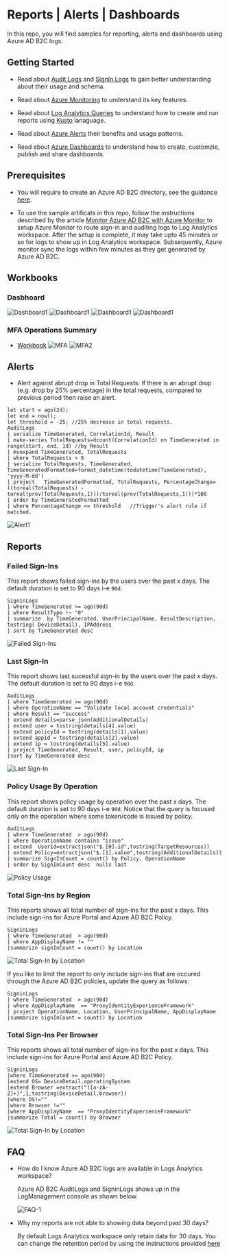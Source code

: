# Reports | Alerts | Dashboards

In this repo, you will find samples for reporting, alerts and dashboards using Azure AD B2C logs. 

## Getting Started

- Read about [Audit Logs](https://docs.microsoft.com/en-us/azure/active-directory-b2c/view-audit-logs) and [SignIn Logs](https://docs.microsoft.com/en-us/azure/active-directory/reports-monitoring/reference-azure-monitor-sign-ins-log-schema) to gain better understanding about their usage and schema.

- Read about [Azure Monitoring](https://docs.microsoft.com/en-us/azure/azure-monitor/overview) to understand its key features.

- Read about [Log Analytics Queries](https://docs.microsoft.com/en-us/azure/azure-monitor/log-query/get-started-portal) to understand how to create and run reports using [Kusto](https://docs.microsoft.com/en-us/azure/data-explorer/kusto/concepts/) lanaguage.

- Read about [Azure Alerts](https://docs.microsoft.com/en-us/azure/azure-monitor/platform/alerts-overview) their benefits and usage patterns.

- Read about [Azure Dashboards](https://docs.microsoft.com/en-us/azure/azure-portal/azure-portal-dashboards) to understand how to create, customzie, publish and share dashboards.

## Prerequisites

- You will require to create an Azure AD B2C directory, see the guidance [here](https://docs.microsoft.com/en-us/azure/active-directory-b2c/tutorial-create-tenant).

- To use the sample artificats in this repo, follow the instructions described by the article [Monitor Azure AD B2C with Azure Monitor
](https://docs.microsoft.com/en-us/azure/active-directory-b2c/azure-monitor
) to setup Azure Monitor to route sign-in and auditing logs to Log Analytics workspace. After the setup is complete, it may take upto 45 minutes or so for logs to show up in Log Analytics workspace. Subsequently, Azure monitor sync the logs within few minutes as they get generated by Azure AD B2C.

## Workbooks

### Dasbhoard

![Dashboard1](images/wrkb-dashboard-1.png)
![Dashboard1](images/wrkb-dashboard-2.png)
![Dashboard1](images/wrkb-dashboard-3.png)
![Dashboard1](images/wrkb-dashboard-4.png)

### MFA Operations Summary

- [Workbook](https://github.com/azure-ad-b2c/siem/blob/master/workbooks/mfa-operations.json)
 ![MFA](images/wrkb-mfa-1.png)
 ![MFA2](images/wrkb-mfa-2.png)

## Alerts

- Alert against abrupt drop in Total Requests: If there is an abrupt drop (e.g. drop by 25% percentage) in the total requests, compared to previous period then raise an alert.  
```
let start = ago(2d);
let end = now();
let threshold = -25; //25% decrease in total requests.
AuditLogs
| serialize TimeGenerated, CorrelationId, Result
| make-series TotalRequests=dcount(CorrelationId) on TimeGenerated in range(start, end, 1d) //by Result
| mvexpand TimeGenerated, TotalRequests
| where TotalRequests > 0
| serialize TotalRequests, TimeGenerated, TimeGeneratedFormatted=format_datetime(todatetime(TimeGenerated), 'yyyy-M-dd')
| project   TimeGeneratedFormatted, TotalRequests, PercentageChange= ((toreal(TotalRequests) - toreal(prev(TotalRequests,1)))/toreal(prev(TotalRequests,1)))*100
| order by TimeGeneratedFormatted
| where PercentageChange <= threshold   //Trigger's alert rule if matched.
```

![Alert1](images/alert-1.png)

## Reports

### Failed Sign-Ins

This report shows failed sign-ins by the users over the past x days. The default duration is set to 90 days i-e ```90d```.

```
SigninLogs
| where TimeGenerated >= ago(90d)
| where ResultType !~ "0" 
| summarize  by TimeGenerated, UserPrincipalName, ResultDescription, tostring( DeviceDetail), IPAddress
| sort by TimeGenerated desc   
```
 
![Failed Sign-Ins](images/failed-sign-ins.png)

### Last Sign-In 

This report shows last sucessful sign-in by the users over the past x days. The default duration is set to 90 days i-e ```90d```.

```
AuditLogs 
| where TimeGenerated >= ago(90d)
| where OperationName == "Validate local account credentials" 
| where Result == "success" 
| extend details=parse_json(AdditionalDetails)  
| extend user = tostring(details[4].value)  
| extend policyId = tostring(details[1].value)  
| extend appId = tostring(details[2].value)  
| extend ip = tostring(details[5].value)  
| project TimeGenerated, Result, user, policyId, ip 
|sort by TimeGenerated desc
```
![Last Sign-In](images/last-sign-in.png)

### Policy Usage By Operation

This report shows policy usage by operation over the past x days. The default duration is set to 90 days i-e ```90d```. Notice that the query is focused only on the operation where some token/code is issued by policy.

```
AuditLogs 
| where TimeGenerated  > ago(90d)
| where OperationName contains "issue"
| extend  UserId=extractjson("$.[0].id",tostring(TargetResources))
| extend Policy=extractjson("$.[1].value",tostring(AdditionalDetails))
| summarize SignInCount = count() by Policy, OperationName
| order by SignInCount desc  nulls last   
```

![Policy Usage](images/policy-usage.png)

### Total Sign-Ins by Region

This reports shows all total number of sign-ins for the past x days. This include sign-ins for Azure Portal and Azure AD B2C Policy.

```
SigninLogs
| where TimeGenerated  > ago(90d)
| where AppDisplayName != ""
|summarize signInCount = count() by Location
```

![Total Sign-In by Location](images/sign-in-per-region.png)

If you like to limit the report to only include sign-ins that are occured through the Azure AD B2C policies, update the query as follows:

```
SigninLogs
| where TimeGenerated  > ago(90d)
| where AppDisplayName  == "ProxyIdentityExperienceFramework"
| project OperationName, Location, UserPrincipalName, AppDisplayName
|summarize signInCount = count() by Location
```

### Total Sign-Ins Per Browser

This reports shows all total number of sign-ins for the past x days. This include sign-ins for Azure Portal and Azure AD B2C Policy.

```
SigninLogs
|where TimeGenerated >= ago(90d)
|extend OS= DeviceDetail.operatingSystem
|extend Browser =extract("([a-zA-Z]+)",1,tostring(DeviceDetail.browser))
|where OS!=""
|where Browser !=""
|where AppDisplayName  == "ProxyIdentityExperienceFramework"
|summarize Total = count() by Browser
```

![Total Sign-In by Location](images/total-sign-in-by-browsers.png)

## FAQ

- How do I know Azure AD B2C logs are available in Logs Analytics workspace?

  Azure AD B2C AuditLogs and SigninLogs shows up in the LogManagement console as shown below.
  
  ![FAQ-1](images/faq-1.png)

- Why my reports are not able to showing data beyond past 30 days?

  By default Logs Analytics workspace only retain data for 30 days. You can change the retention period by using the instructions provided [here](https://docs.microsoft.com/en-us/azure/azure-monitor/platform/manage-cost-storage#change-the-data-retention-period)
  



